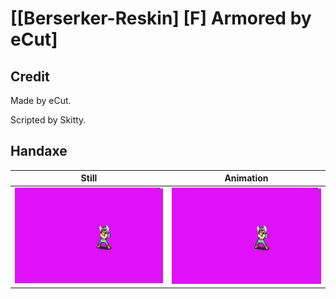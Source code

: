 # [\[Berserker-Reskin\] \[F\] Armored by eCut]

## Credit

Made by eCut.

Scripted by Skitty.

## Handaxe

| Still | Animation |
| :---: | :-------: |
| ![Handaxe still](./Handaxe_000.png) | ![Handaxe animation](./Handaxe.gif) |
